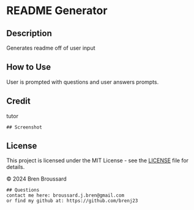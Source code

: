 
# README Generator
    
## Description
Generates readme off of user input
    
## How to Use
User is prompted with questions and user answers prompts. 

## Credit
tutor

    ## Screenshot
    


## License

This project is licensed under the MIT License - see the [LICENSE](LICENSE) file for details.

© 2024 Bren Broussard


    ## Questions
    contact me here: broussard.j.bren@gmail.com
    or find my github at: https://github.com/brenj23

    
